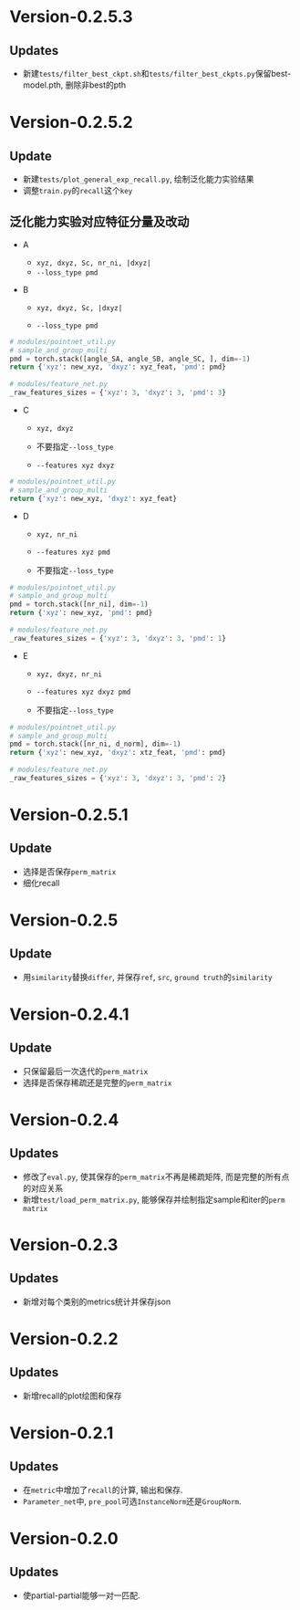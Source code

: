 # Version-0.2.5.3

## Updates

- 新建`tests/filter_best_ckpt.sh`和`tests/filter_best_ckpts.py`保留best-model.pth, 删除非best的pth

# Version-0.2.5.2

## Update

- 新建`tests/plot_general_exp_recall.py`, 绘制泛化能力实验结果
- 调整`train.py`的`recall`这个`key`

## 泛化能力实验对应特征分量及改动

- A
    - `xyz, dxyz, Sc, nr_ni, |dxyz| `
    - `--loss_type pmd`
    
- B
    - `xyz, dxyz, Sc, |dxyz| `
    
    - `--loss_type pmd`

```python
# modules/pointnet_util.py
# sample_and_group_multi
pmd = torch.stack([angle_SA, angle_SB, angle_SC, ], dim=-1)
return {'xyz': new_xyz, 'dxyz': xyz_feat, 'pmd': pmd}
        
# modules/feature_net.py
_raw_features_sizes = {'xyz': 3, 'dxyz': 3, 'pmd': 3}
```

- C

    - `xyz, dxyz`

    - 不要指定`--loss_type`

    - `--features xyz dxyz`

```python
# modules/pointnet_util.py
# sample_and_group_multi
return {'xyz': new_xyz, 'dxyz': xyz_feat}
```

- D

    - `xyz, nr_ni`

    - `--features xyz pmd`

    - 不要指定`--loss_type`

```python
# modules/pointnet_util.py
# sample_and_group_multi
pmd = torch.stack([nr_ni], dim=-1)
return {'xyz': new_xyz, 'pmd': pmd}
        
# modules/feature_net.py
_raw_features_sizes = {'xyz': 3, 'dxyz': 3, 'pmd': 1}
```

- E

  - `xyz, dxyz, nr_ni`

  - `--features xyz dxyz pmd`

  - 不要指定`--loss_type`

```python
# modules/pointnet_util.py
# sample_and_group_multi
pmd = torch.stack([nr_ni, d_norm], dim=-1)
return {'xyz': new_xyz, 'dxyz': xtz_feat, 'pmd': pmd}
    
# modules/feature_net.py
_raw_features_sizes = {'xyz': 3, 'dxyz': 3, 'pmd': 2}
```



# Version-0.2.5.1

## Update

- 选择是否保存`perm_matrix`
- 细化recall

# Version-0.2.5

## Update

- 用`similarity`替换`differ`, 并保存`ref`, `src`, `ground truth`的`similarity`

# Version-0.2.4.1

## Update

- 只保留最后一次迭代的`perm_matrix`
- 选择是否保存稀疏还是完整的`perm_matrix`

# Version-0.2.4

## Updates
- 修改了`eval.py`, 使其保存的`perm_matrix`不再是稀疏矩阵, 而是完整的所有点的对应关系
- 新增`test/load_perm_matrix.py`, 能够保存并绘制指定sample和iter的`perm matrix`
# Version-0.2.3

## Updates

- 新增对每个类别的metrics统计并保存json

# Version-0.2.2

## Updates

- 新增recall的plot绘图和保存

# Version-0.2.1

## Updates

- 在`metric`中增加了`recall`的计算, 输出和保存.
- `Parameter_net`中, `pre_pool`可选`InstanceNorm`还是`GroupNorm`.

# Version-0.2.0

## Updates

- 使partial-partial能够一对一匹配.
